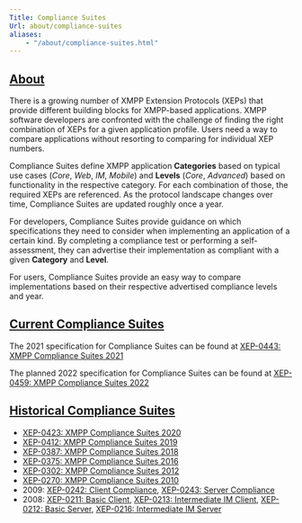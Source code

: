```yaml
---
Title: Compliance Suites
Url: about/compliance-suites
aliases:
    - "/about/compliance-suites.html"
---
```


## <a name="about" href="#about">About</a>
There is a growing number of XMPP Extension Protocols (XEPs) that provide different building blocks for XMPP-based applications. XMPP software developers are confronted with the challenge of finding the right combination of XEPs for a given application profile. Users need a way to compare applications without resorting to comparing for individual XEP numbers.

Compliance Suites define XMPP application **Categories** based on typical use cases (*Core*, *Web*, *IM*, *Mobile*) and **Levels** (*Core*, *Advanced*) based on functionality in the respective category. For each combination of those, the required XEPs are referenced. As the protocol landscape changes over time, Compliance Suites are updated roughly once a year.

For developers, Compliance Suites provide guidance on which specifications they need to consider when implementing an application of a certain kind. By completing a compliance test or performing a self-assessment, they can advertise their implementation as compliant with a given **Category** and **Level**.

For users, Compliance Suites provide an easy way to compare implementations based on their respective advertised compliance levels and year.

## <a name="current" href="#current">Current Compliance Suites</a>
The 2021 specification for Compliance Suites can be found at [XEP-0443: XMPP Compliance Suites 2021](https://xmpp.org/extensions/xep-0443.html)

The planned 2022 specification for Compliance Suites can be found at [XEP-0459: XMPP Compliance Suites 2022](https://xmpp.org/extensions/xep-0459.html)

## <a name="historical" href="#historical">Historical Compliance Suites</a>

 - [XEP-0423: XMPP Compliance Suites 2020](https://xmpp.org/extensions/xep-0423.html)
 - [XEP-0412: XMPP Compliance Suites 2019](https://xmpp.org/extensions/xep-0412.html)
 - [XEP-0387: XMPP Compliance Suites 2018](https://xmpp.org/extensions/xep-0387.html)
 - [XEP-0375: XMPP Compliance Suites 2016](https://xmpp.org/extensions/xep-0375.html)
 - [XEP-0302: XMPP Compliance Suites 2012](https://xmpp.org/extensions/xep-0302.html)
 - [XEP-0270: XMPP Compliance Suites 2010](https://xmpp.org/extensions/xep-0270.html)
 - 2009: [XEP-0242: Client Compliance](https://xmpp.org/extensions/xep-0242.html), [XEP-0243: Server Compliance](https://xmpp.org/extensions/xep-0243.html)
 - 2008: [XEP-0211: Basic Client](https://xmpp.org/extensions/xep-0211.html), [XEP-0213: Intermediate IM Client](https://xmpp.org/extensions/xep-0213.html),
   [XEP-0212: Basic Server](https://xmpp.org/extensions/xep-0212.html), [XEP-0216: Intermediate IM Server](https://xmpp.org/extensions/xep-0216.html)
